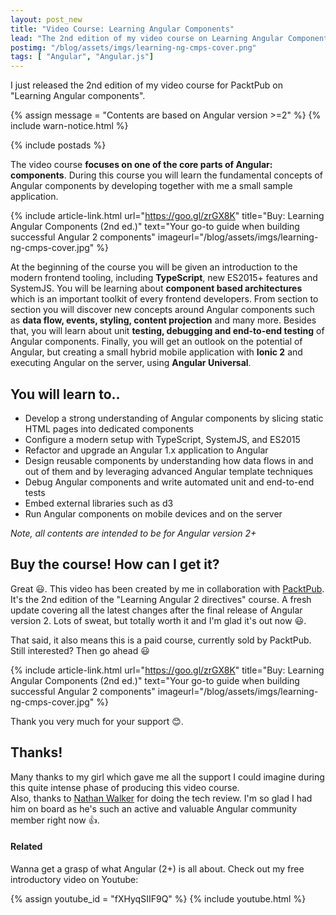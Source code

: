 ```yaml
---
layout: post_new
title: "Video Course: Learning Angular Components"
lead: "The 2nd edition of my video course on Learning Angular Components"
postimg: "/blog/assets/imgs/learning-ng-cmps-cover.png"
tags: [ "Angular", "Angular.js"]
---
```


<div class="article-intro">
  I just released the 2nd edition of my video course for PacktPub on "Learning Angular components".
</div>

{% assign message = "Contents are based on Angular version >=2" %}
{% include warn-notice.html %}

{% include postads %}

The video course **focuses on one of the core parts of Angular: components**. During this course you will learn the fundamental concepts of Angular components by developing together with me a small sample application.

{% include article-link.html
	url="https://goo.gl/zrGX8K"
    title="Buy: Learning Angular Components (2nd ed.)"
	text="Your go-to guide when building successful Angular 2 components"
    imageurl="/blog/assets/imgs/learning-ng-cmps-cover.jpg"
%}

At the beginning of the course you will be given an introduction to the modern frontend tooling, including **TypeScript**, new ES2015+ features and SystemJS. You will be learning about **component based architectures** which is an important toolkit of every frontend developers. From section to section you will discover new concepts around Angular components such as **data flow, events, styling, content projection** and many more. Besides that, you will learn about unit **testing, debugging and end-to-end testing** of Angular components. Finally, you will get an outlook on the potential of Angular, but creating a small hybrid mobile application with **Ionic 2** and executing Angular on the server, using **Angular Universal**.

## You will learn to..

- Develop a strong understanding of Angular components by slicing static HTML pages into dedicated components
- Configure a modern setup with TypeScript, SystemJS, and ES2015
- Refactor and upgrade an Angular 1.x application to Angular
- Design reusable components by understanding how data flows in and out of them and by leveraging advanced Angular template techniques
- Debug Angular components and write automated unit and end-to-end tests
- Embed external libraries such as d3 
- Run Angular components on mobile devices and on the server

_Note, all contents are intended to be for Angular version 2+_

## Buy the course! How can I get it?

Great :smiley:. This video has been created by me in collaboration with [PacktPub](https://www.packtpub.com/). It's the 2nd edition of the "Learning Angular 2 directives" course. A fresh update covering all the latest changes after the final release of Angular version 2. Lots of sweat, but totally worth it and I'm glad it's out now :smiley:.

That said, it also means this is a paid course, currently sold by PacktPub. Still interested? Then go ahead :smiley:

{% include article-link.html
	url="https://goo.gl/zrGX8K"
    title="Buy: Learning Angular Components (2nd ed.)"
	text="Your go-to guide when building successful Angular 2 components"
    imageurl="/blog/assets/imgs/learning-ng-cmps-cover.jpg"
%}

Thank you very much for your support :blush:.

## Thanks!

Many thanks to my girl which gave me all the support I could imagine during this quite intense phase of producing this video course.  
Also, thanks to [Nathan Walker](https://twitter.com/wwwalkerrun) for doing the tech review. I'm so glad I had him on board as he's such an active and valuable Angular community member right now :+1:.

#### Related

Wanna get a grasp of what Angular (2+) is all about. Check out my free introductory video on Youtube:

{% assign youtube_id = "fXHyqSIIF9Q" %}
{% include youtube.html %}

